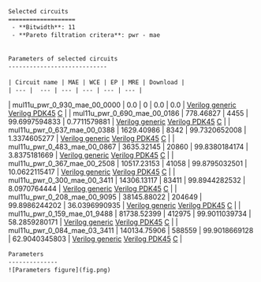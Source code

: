 
    Selected circuits
    ===================
     - **Bitwidth**: 11
     - **Pareto filtration critera**: pwr - mae
    
    
    Parameters of selected circuits
    ----------------------------
    
    | Circuit name | MAE | WCE | EP | MRE | Download |
    | --- |  --- | --- | --- | --- | --- | 
| mul11u_pwr_0_930_mae_00_0000 | 0.0 | 0 | 0.0 | 0.0 |  [Verilog generic](mul11u_pwr_0_930_mae_00_0000_gen.v) [Verilog PDK45](mul11u_pwr_0_930_mae_00_0000_pdk45.v)  [C](mul11u_pwr_0_930_mae_00_0000.c) |
| mul11u_pwr_0_690_mae_00_0186 | 778.46827 | 4455 | 99.6997594833 | 0.7711579881 |  [Verilog generic](mul11u_pwr_0_690_mae_00_0186_gen.v) [Verilog PDK45](mul11u_pwr_0_690_mae_00_0186_pdk45.v)  [C](mul11u_pwr_0_690_mae_00_0186.c) |
| mul11u_pwr_0_637_mae_00_0388 | 1629.40986 | 8342 | 99.7320652008 | 1.3374605277 |  [Verilog generic](mul11u_pwr_0_637_mae_00_0388_gen.v) [Verilog PDK45](mul11u_pwr_0_637_mae_00_0388_pdk45.v)  [C](mul11u_pwr_0_637_mae_00_0388.c) |
| mul11u_pwr_0_483_mae_00_0867 | 3635.32145 | 20860 | 99.8380184174 | 3.8375181669 |  [Verilog generic](mul11u_pwr_0_483_mae_00_0867_gen.v) [Verilog PDK45](mul11u_pwr_0_483_mae_00_0867_pdk45.v)  [C](mul11u_pwr_0_483_mae_00_0867.c) |
| mul11u_pwr_0_367_mae_00_2508 | 10517.23153 | 41058 | 99.8795032501 | 10.0622115417 |  [Verilog generic](mul11u_pwr_0_367_mae_00_2508_gen.v) [Verilog PDK45](mul11u_pwr_0_367_mae_00_2508_pdk45.v)  [C](mul11u_pwr_0_367_mae_00_2508.c) |
| mul11u_pwr_0_300_mae_00_3411 | 14306.13117 | 83411 | 99.8944282532 | 8.0970764444 |  [Verilog generic](mul11u_pwr_0_300_mae_00_3411_gen.v) [Verilog PDK45](mul11u_pwr_0_300_mae_00_3411_pdk45.v)  [C](mul11u_pwr_0_300_mae_00_3411.c) |
| mul11u_pwr_0_208_mae_00_9095 | 38145.88022 | 204649 | 99.8986244202 | 36.0396990935 |  [Verilog generic](mul11u_pwr_0_208_mae_00_9095_gen.v) [Verilog PDK45](mul11u_pwr_0_208_mae_00_9095_pdk45.v)  [C](mul11u_pwr_0_208_mae_00_9095.c) |
| mul11u_pwr_0_159_mae_01_9488 | 81738.52399 | 412975 | 99.9011039734 | 58.2859280171 |  [Verilog generic](mul11u_pwr_0_159_mae_01_9488_gen.v) [Verilog PDK45](mul11u_pwr_0_159_mae_01_9488_pdk45.v)  [C](mul11u_pwr_0_159_mae_01_9488.c) |
| mul11u_pwr_0_084_mae_03_3411 | 140134.75906 | 588559 | 99.9018669128 | 62.9040345803 |  [Verilog generic](mul11u_pwr_0_084_mae_03_3411_gen.v) [Verilog PDK45](mul11u_pwr_0_084_mae_03_3411_pdk45.v)  [C](mul11u_pwr_0_084_mae_03_3411.c) |
    
    Parameters
    --------------
    ![Parameters figure](fig.png)
             